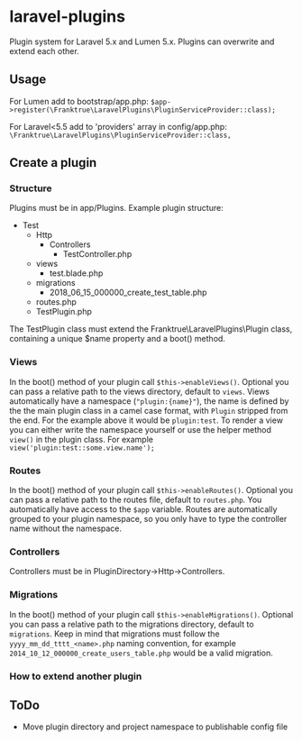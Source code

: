 # laravel-plugins
Plugin system for Laravel 5.x and Lumen 5.x.
Plugins can overwrite and extend each other.

## Usage
For Lumen add to bootstrap/app.php:
`$app->register(\Franktrue\LaravelPlugins\PluginServiceProvider::class);`

For Laravel<5.5 add to 'providers' array in config/app.php:
`\Franktrue\LaravelPlugins\PluginServiceProvider::class,`

## Create a plugin

### Structure
Plugins must be in app/Plugins. Example plugin structure:
- Test
  - Http
    - Controllers
      - TestController.php
  - views
    - test.blade.php
  - migrations
    - 2018_06_15_000000_create_test_table.php
  - routes.php
  - TestPlugin.php

The TestPlugin class must extend the Franktrue\LaravelPlugins\Plugin class, containing a unique $name property and a boot() method.

### Views
In the boot() method of your plugin call `$this->enableViews()`.
Optional you can pass a relative path to the views directory, default to `views`.
Views automatically have a namespace (`"plugin:{name}"`), the name is defined by the the main plugin class in a camel case format, with `Plugin` stripped from the end. For the example above it would be `plugin:test`.
To render a view you can either write the namespace yourself or use the helper method `view()` in the plugin class. For example `view('plugin:test::some.view.name');`

### Routes
In the boot() method of your plugin call `$this->enableRoutes()`.
Optional you can pass a relative path to the routes file, default to `routes.php`.
You automatically have access to the `$app` variable.
Routes are automatically grouped to your plugin namespace, so you only have to type the controller name without the namespace.

### Controllers
Controllers must be in PluginDirectory->Http->Controllers.

### Migrations
In the boot() method of your plugin call `$this->enableMigrations()`.
Optional you can pass a relative path to the migrations directory, default to `migrations`.
Keep in mind that migrations must follow the `yyyy_mm_dd_tttt_<name>.php` naming convention, for example `2014_10_12_000000_create_users_table.php` would be a valid migration.

### How to extend another plugin

## ToDo
- Move plugin directory and project namespace to publishable config file
